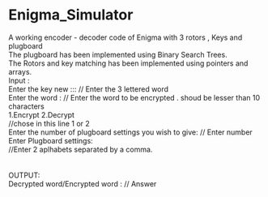 # Enigma_Simulator
A working encoder - decoder code of Enigma with 3 rotors , Keys and plugboard<br />
The plugboard has been implemented using Binary Search Trees.<br />
The Rotors and key matching has been implemented using pointers and arrays.<br />
Input : <br />
Enter the key new ::: // Enter the 3 lettered word<br />
Enter the word : // Enter the word to be encrypted . shoud be lesser than 10 characters<br />
1.Encrypt 2.Decrypt<br />
//chose in this line 1 or 2 <br />
Enter the number of plugboard settings you wish to give: // Enter number<br />
Enter Plugboard settings:<br />
//Enter 2 aplhabets separated by a comma.<br />
<br />
<br />
OUTPUT: <br />
Decrypted word/Encrypted word : // Answer<br />
